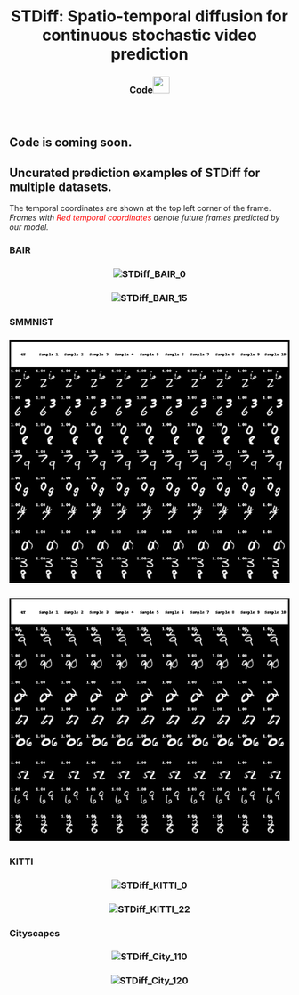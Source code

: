 

<h1 align="center"> STDiff: Spatio-temporal diffusion for continuous stochastic video prediction</h1>

<h3 align="center"> <a href="https://github.com/XiYe20/STDiffProject" target="_blank">Code<img src="https://raw.githubusercontent.com/FortAwesome/Font-Awesome/6.x/svgs/brands/github.svg" width="30" height="30"></a> <h3>

&nbsp;

<h2 align="left"> Code is coming soon.

<h2 align="left"> Uncurated prediction examples of STDiff for multiple datasets. </h2> 
The temporal coordinates are shown at the top left corner of the frame. <em>Frames with <span style="color:red"> Red temporal coordinates </span> denote future frames predicted by our model.</em>


<h3 align="left">  BAIR </h3>

<h3 align="center"> <img src="./STDiff_BAIR_0.gif" alt="STDiff_BAIR_0"> </h3>

<h3 align="center"> <img src="./STDiff_BAIR_15.gif" alt="STDiff_BAIR_15"> </h3>


<h3 align="left">  SMMNIST </h3>

<h3 align="center"> <img src="./STDiff_SMMNIST_7.gif" alt="STDiff_SMMNIST_7"> </h3>

<h3 align="center"> <img src="./STDiff_SMMNIST_10.gif" alt="STDiff_SMMNIST_10"> </h3>


<h3 align="left">  KITTI </h3>

<h3 align="center"> <img src="./STDiff_KITTI_0.gif" alt="STDiff_KITTI_0"> </h3>

<h3 align="center"> <img src="./STDiff_KITTI_22.gif" alt="STDiff_KITTI_22"> </h3>


<h3 align="left">  Cityscapes </h3>

<h3 align="center"> <img src="./STDiff_City_110.gif" alt="STDiff_City_110"> </h3>

<h3 align="center"> <img src="./STDiff_City_120.gif" alt="STDiff_City_120"> </h3>
